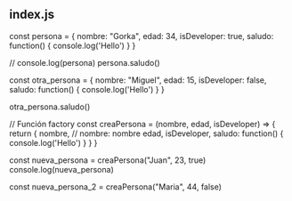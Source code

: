 
index.js
-----------
const persona = {
    nombre: "Gorka",
    edad: 34,
    isDeveloper: true,
    saludo: function() {
        console.log('Hello')
    }
}

// console.log(persona)
persona.saludo()

const otra_persona = {
    nombre: "Miguel",
    edad: 15,
    isDeveloper: false,
    saludo: function() {
        console.log('Hello')
    }
}

otra_persona.saludo()

// Función factory
const creaPersona = (nombre, edad, isDeveloper) => {
    return {
        nombre, // nombre: nombre
        edad,
        isDeveloper,
        saludo: function() {
            console.log('Hello')
        }
    }
}

const nueva_persona = creaPersona("Juan", 23, true)
console.log(nueva_persona)

const nueva_persona_2 = creaPersona("Maria", 44, false)